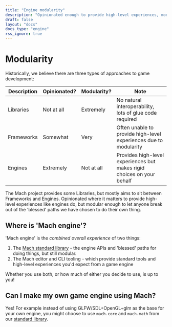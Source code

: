 ```yaml
---
title: "Engine modularity"
description: "Opinionated enough to provide high-level experiences, modular enough to let anyone break out of the 'blessed' paths we have chosen."
draft: false
layout: "docs"
docs_type: "engine"
rss_ignore: true
---
```


# Modularity

Historically, we believe there are three types of approaches to game development:

| Description | Opinionated? | Modularity? | Note                                                                   |
| ----------- | ------------ | ----------- | ---------------------------------------------------------------------- |
| Libraries   | Not at all   | Extremely   | No natural interoperability, lots of glue code required                |
| Frameworks  | Somewhat     | Very        | Often unable to provide high-level experiences due to modularity       |
| Engines     | Extremely    | Not at all  | Provides high-level experiences but makes rigid choices on your behalf |

The Mach project provides some Libraries, but mostly aims to sit between Frameworks and Engines. Opinionated where it matters to provide high-level experiences like engines do, but modular enough to let anyone break out of the 'blessed' paths we have chosen to do their own thing.

## Where is 'Mach engine'?

'Mach engine' is the _combined overall experience_ of two things:

1. The [Mach standard library](../stdlib) - the engine APIs and 'blessed' paths for doing things, but still modular.
2. The Mach editor and CLI tooling - which provide standard tools and high-level experiences you'd expect from a game engine

Whether you use both, or how much of either you decide to use, is up to you!

## Can I make my own game engine using Mach?

Yes! For example instead of using GLFW/SDL+OpenGL+glm as the base for your own engine, you might choose to use `mach.core` and `mach.math` from our [standard library](../stdlib).

